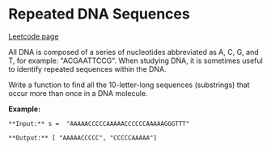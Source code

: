 # Repeated DNA Sequences
[Leetcode page](https://leetcode.com/problems/repeated-dna-sequences/description)

All DNA is composed of a series of nucleotides abbreviated as A, C, G, and T,
for example: "ACGAATTCCG". When studying DNA, it is sometimes useful to
identify repeated sequences within the DNA.

Write a function to find all the 10-letter-long sequences (substrings) that
occur more than once in a DNA molecule.

**Example:**

    
    
    **Input:** s =  "AAAAACCCCCAAAAACCCCCCAAAAAGGGTTT"
    
    **Output:** [ "AAAAACCCCC", "CCCCCAAAAA"]
    

